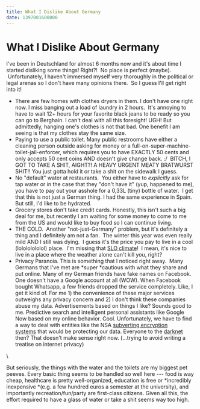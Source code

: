 ```yaml
---
title: What I Dislike About Germany
date: 1397001600000
---
```



What I Dislike About Germany
============================

I've been in Deutschland for almost 6 months now and it's about time I
started disliking some things! Right?!  No place is perfect (maybe).
 Unfortunately, I haven't immersed myself very thoroughly in the
political or legal arenas so I don't have many opinions there.  So I
guess I'll get right into it!

-   There are few homes with clothes dryers in them. I don't have one
    right now. I miss banging out a load of laundry in 2 hours.  It's
    annoying to have to wait 12+ hours for your favorite black jeans to
    be ready so you can go to Berghain. I can't deal with all this
    foresight! UGH! But admittedly, hanging one's clothes is not that
    bad. One benefit I am seeing is that my clothes stay the same size.
-   Paying to use a public toilet. Many public restrooms have either a
    cleaning person outside asking for money or a
    full-on-super-machine-toilet-jail-enforcer, which requires you to
    have EXACTLY 50 cents and only accepts 50 cent coins AND doesn't
    give change back. :/  BITCH, I GOT TO TAKE A SHIT, AIGHT?! A HEAVY
    URGENT MEATY BRATWURST SHIT!! You just gotta hold it or take a
    shit on the sidewalk I guess.
-   No "default" water at restaurants.  You either have to *explicitly*
    ask for tap water or in the case that they "don't have it" (yup,
    happened to me), you have to pay out your asshole for a 0,33L (tiny)
    bottle of water.  I get that this is not just a German thing. I had
    the same experience in Spain. But still, I'd like to be hydrated.
-   Grocery stores don't take credit cards. Honestly, this isn't such a
    big deal for me, but recently I am waiting for some money to come to
    me from the US and would like to buy food so I can continue living. 
-   THE COLD.  Another "not-just-Germany" problem, but it's definitely a
    thing and I definitely am not a fan.  The winter this year was even
    really mild AND I still was dying.  I guess it's the price you pay
    to live in a cool (lolololololol) place.  I'm missing that [SLO
    climate](http://en.wikipedia.org/wiki/San_Luis_Obispo,_California#Climate)!
     I mean, it's nice to live in a place where the weather alone can't
    kill you, right?
-   Privacy Paranoia. This is something that I noticed right away.  Many
    Germans that I've met are *super *cautious with what they share and
    put online. Many of my German friends have fake names on Facebook.
    One doesn't have a Google account at all (WOW). When Facebook bought
    Whatsapp, a few friends dropped the service completely. Like, I get
    it kind of. For me 1) the convenience of these major services
    outweighs any privacy concern and 2) I don't think these companies
    abuse my data. Advertisements based on things I like? Sounds good to
    me. Predictive search and intelligent personal assistants like
    Google Now based on my online behavior. Cool. Unfortunately, we have
    to find a way to deal with entities like the NSA [subverting
    encryption
    systems](http://www.nytimes.com/2013/09/06/us/nsa-foils-much-internet-encryption.html) that
    would be protecting our data. Everyone to the
    [darknet](https://www.torproject.org/) then? That doesn't make sense
    right now. (...trying to avoid writing a treatise on internet
    privacy)

\

But seriously, the things with the water and the toilets are my biggest
pet peeves. Every basic thing seems to be handled so well here --- food
is way cheap, healthcare is pretty well-organized, education is free
or *incredibly inexpensive *(e.g. a few hundred euros a semester at the
university), and importantly recreation/fun/party are first-class
citizens. Given all this, the effort required to have a glass of water
or take a shit seems way too high.

